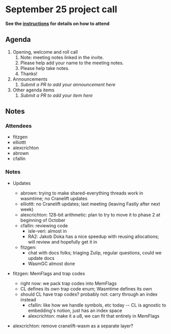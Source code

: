 # September 25 project call

**See the [instructions](../README.md) for details on how to attend**

## Agenda
1. Opening, welcome and roll call
    1. Note: meeting notes linked in the invite.
    1. Please help add your name to the meeting notes.
    1. Please help take notes.
    1. Thanks!
1. Announcements
    1. _Submit a PR to add your announcement here_
1. Other agenda items
    1. _Submit a PR to add your item here_

## Notes

### Attendees

- fitzgen
- elliottt
- alexcrichton
- abrown
- cfallin

### Notes

- Updates
  - abrown: trying to make shared-everything threads work in wasmtime; no
    Cranelift updates
  - elliottt: no Cranelift updates; last meeting (leaving Fastly after next
    week)
  - alexcrichton: 128-bit arithmetic: plan to try to move it to phase 2 at
    beginning of October
  - cfallin: reviewing code
    - isle-veri: almost in
    - RA2: Jakob Doka has a nice speedup with reusing allocations; will review
      and hopefully get it in
  - fitzgen:
    - chat with docs folks; triaging Zulip, regular questions, could we
      update docs
    - WasmGC almost done

- fitzgen: MemFlags and trap codes
  - right now: we pack trap codes into MemFlags
  - CL defines its own trap code enum; Wasmtime defines its own
  - should CL have trap codes? probably not: carry through an index instead
    - cfallin: like how we handle symbols, etc today -- CL is agnostic to
      embedding's notion, just has an index space
    - alexcrichton: make it a u8, we can fit that entirely in MemFlags

- alexcrichton: remove cranelift-wasm as a separate layer?

